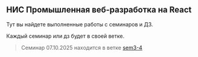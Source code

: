## НИС Промышленная веб-разработка на React

Тут вы найдете выполненные работы с семинаров и ДЗ.

Каждый семинар или дз будет в своей ветке.

> Семинар 07.10.2025 находится в ветке [sem3-4](https://github.com/artishokq/ReactWebDevelopment/tree/07-10-25-sem)
